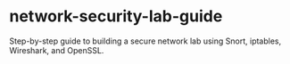 # network-security-lab-guide
Step-by-step guide to building a secure network lab using Snort, iptables, Wireshark, and OpenSSL.
